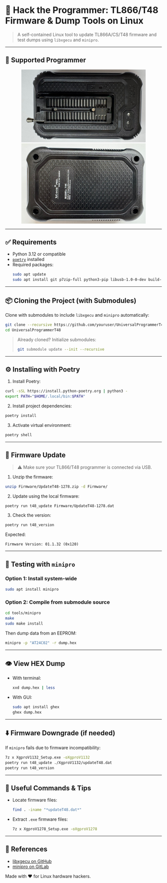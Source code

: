 # 🔧 Hack the Programmer: TL866/T48 Firmware & Dump Tools on Linux

> A self-contained Linux tool to update TL866A/CS/T48 firmware and test dumps using `libxgecu` and `minipro`.

---

## 📸 Supported Programmer

<div align="center">
  <img src="images/tl48_top.jpeg" alt="TL866 Programmer Top View" width="400"/>
  <br/>
  <img src="images/tl48_bottom.jpeg" alt="TL866 Programmer USB Side" width="400"/>
</div>

---

## ✅ Requirements

- Python 3.12 or compatible
- [`poetry`](https://python-poetry.org/) installed
- Required packages:
  ```bash
  sudo apt update
  sudo apt install git p7zip-full python3-pip libusb-1.0-0-dev build-essential pkg-config
  ```

---

## 📦 Cloning the Project (with Submodules)

Clone with submodules to include `libxgecu` and `minipro` automatically:

```bash
git clone --recursive https://github.com/youruser/UniversalProgrammerT48.git
cd UniversalProgrammerT48
```

> Already cloned? Initialize submodules:
> ```bash
> git submodule update --init --recursive
> ```

---

## ⚙️ Installing with Poetry

1. Install Poetry:

```bash
curl -sSL https://install.python-poetry.org | python3 -
export PATH="$HOME/.local/bin:$PATH"
```

2. Install project dependencies:

```bash
poetry install
```

3. Activate virtual environment:

```bash
poetry shell
```

---

## 🔄 Firmware Update

> ⚠️ Make sure your TL866/T48 programmer is connected via USB.

1. Unzip the firmware:

```bash
unzip Firmware/UpdateT48-1278.zip -d Firmware/
```

2. Update using the local firmware:

```bash
poetry run t48_update Firmware/UpdateT48-1278.dat
```

3. Check the version:

```bash
poetry run t48_version
```

Expected:
```
Firmware Version: 01.1.32 (0x120)
```

---

## 🧪 Testing with `minipro`

### Option 1: Install system-wide

```bash
sudo apt install minipro
```

### Option 2: Compile from submodule source

```bash
cd tools/minipro
make
sudo make install
```

Then dump data from an EEPROM:

```bash
minipro -p "AT24C02" -r dump.hex
```

---

## 👁️ View HEX Dump

- With terminal:
  ```bash
  xxd dump.hex | less
  ```

- With GUI:
  ```bash
  sudo apt install ghex
  ghex dump.hex
  ```

---

## ⬇️ Firmware Downgrade (if needed)

If `minipro` fails due to firmware incompatibility:

```bash
7z x XgproV1132_Setup.exe -oXgproV1132
poetry run t48_update ./XgproV1132/updateT48.dat
poetry run t48_version
```

---

## 🧩 Useful Commands & Tips

- Locate firmware files:
  ```bash
  find . -iname "*updateT48.dat*"
  ```

- Extract `.exe` firmware files:
  ```bash
  7z x XgproV1278_Setup.exe -oXgproV1278
  ```

---

## 🔗 References

- [libxgecu on GitHub](https://github.com/JohnDMCmaster/libxgecu)
- [minipro on GitLab](https://gitlab.com/DavidGriffith/minipro)

Made with ❤️ for Linux hardware hackers.
